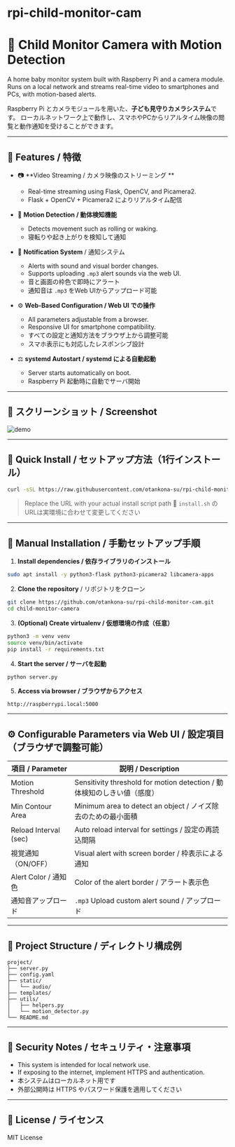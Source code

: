 # rpi-child-monitor-cam
# 👶 Child Monitor Camera with Motion Detection
A home baby monitor system built with Raspberry Pi and a camera module.
Runs on a local network and streams real-time video to smartphones and PCs, with motion-based alerts.

Raspberry Pi とカメラモジュールを用いた、**子ども見守りカメラシステム**です。
ローカルネットワーク上で動作し、スマホやPCからリアルタイム映像の閲覧と動作通知を受けることができます。  


---

## 🤩 Features / 特徴

- 📷 **Video Streaming / カメラ映像のストリーミング **
  - Real-time streaming using Flask, OpenCV, and Picamera2.
  - Flask + OpenCV + Picamera2 によりリアルタイム配信  

- 🧠 **Motion Detection / 動体検知機能**
  - Detects movement such as rolling or waking.
  - 寝転りや起き上がりを検知して通知  
    
- 🔔 **Notification System** / 通知システム
  - Alerts with sound and visual border changes.
  - Supports uploading `.mp3` alert sounds via the web UI.
  - 音と画面の枠色で即時にアラート  
  - 通知音は `.mp3` をWeb UIからアップロード可能  
    

- ⚙️ **Web-Based Configuration / Web UI での操作**
  - All parameters adjustable from a browser.
  - Responsive UI for smartphone compatibility.
  - すべての設定と通知方法をブラウザ上から調整可能
  - スマホ表示にも対応したレスポンシブ設計  
    

- ⚖️ **systemd Autostart / systemd による自動起動**
  - Server starts automatically on boot.
  - Raspberry Pi 起動時に自動でサーバ開始
    
---

## 📸 スクリーンショット / Screenshot

![demo](docs/demo.png)  
<!-- ※ 適当に画像を追加 / Replace with your own image -->

---

## 🚀 Quick Install / セットアップ方法（1行インストール）

```bash
curl -sSL https://raw.githubusercontent.com/otankona-su/rpi-child-monitor-cam/refs/heads/main/install.sh | bash
```
> Replace the URL with your actual install script path
> 🔧 `install.sh` のURLは実環境に合わせて変更してください  

---

## 📍 Manual Installation / 手動セットアップ手順

1. **Install dependencies / 依存ライブラリのインストール**

```bash
sudo apt install -y python3-flask python3-picamera2 libcamera-apps
```

2. **Clone the repository** / リポジトリをクローン

```bash
git clone https://github.com/otankona-su/rpi-child-monitor-cam.git
cd child-monitor-camera
```

3. **(Optional) Create virtualenv / 仮想環境の作成（任意）**

```bash
python3 -m venv venv
source venv/bin/activate
pip install -r requirements.txt
```

4. **Start the server / サーバを起動**

```bash
python server.py
```

5. **Access via browser / ブラウザからアクセス**

```
http://raspberrypi.local:5000
```

---

## ⚙️ Configurable Parameters via Web UI / 設定項目（ブラウザで調整可能）

| 項目 / Parameter         | 説明 / Description                                 |
|--------------------------|--------------------------------------------------|
| Motion Threshold         | Sensitivity threshold for motion detection / 動体検知のしきい値（感度） |
| Min Contour Area         | Minimum area to detect an object / ノイズ除去のための最小面積     |
| Reload Interval (sec)    | Auto reload interval for settings / 設定の再読込間隔       |
| 視覚通知（ON/OFF）       | Visual alert with screen border / 枠表示による通知         |
| Alert Color / 通知色     | Color of the alert border / アラート表示色               |
| 通知音アップロード       | `.mp3` Upload custom alert sound / アップロード            |

---

## 📁 Project Structure / ディレクトリ構成例

```
project/
├── server.py
├── config.yaml
├── static/
│   └── audio/
├── templates/
├── utils/
│   ├── helpers.py
│   └── motion_detector.py
└── README.md
```

---

## 🔐 Security Notes / セキュリティ・注意事項
- This system is intended for local network use.
- If exposing to the internet, implement HTTPS and authentication.
- 本システムはローカルネット用です
- 外部公開時は HTTPS やパスワード保護を適用してください  


---

## 📜 License / ライセンス

MIT License
